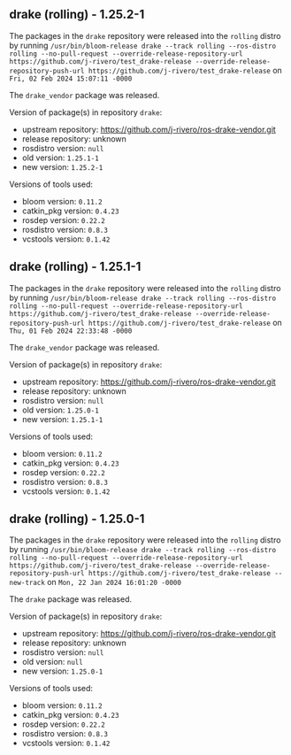 ## drake (rolling) - 1.25.2-1

The packages in the `drake` repository were released into the `rolling` distro by running `/usr/bin/bloom-release drake --track rolling --ros-distro rolling --no-pull-request --override-release-repository-url https://github.com/j-rivero/test_drake-release --override-release-repository-push-url https://github.com/j-rivero/test_drake-release` on `Fri, 02 Feb 2024 15:07:11 -0000`

The `drake_vendor` package was released.

Version of package(s) in repository `drake`:

- upstream repository: https://github.com/j-rivero/ros-drake-vendor.git
- release repository: unknown
- rosdistro version: `null`
- old version: `1.25.1-1`
- new version: `1.25.2-1`

Versions of tools used:

- bloom version: `0.11.2`
- catkin_pkg version: `0.4.23`
- rosdep version: `0.22.2`
- rosdistro version: `0.8.3`
- vcstools version: `0.1.42`


## drake (rolling) - 1.25.1-1

The packages in the `drake` repository were released into the `rolling` distro by running `/usr/bin/bloom-release drake --track rolling --ros-distro rolling --no-pull-request --override-release-repository-url https://github.com/j-rivero/test_drake-release --override-release-repository-push-url https://github.com/j-rivero/test_drake-release` on `Thu, 01 Feb 2024 22:33:48 -0000`

The `drake_vendor` package was released.

Version of package(s) in repository `drake`:

- upstream repository: https://github.com/j-rivero/ros-drake-vendor.git
- release repository: unknown
- rosdistro version: `null`
- old version: `1.25.0-1`
- new version: `1.25.1-1`

Versions of tools used:

- bloom version: `0.11.2`
- catkin_pkg version: `0.4.23`
- rosdep version: `0.22.2`
- rosdistro version: `0.8.3`
- vcstools version: `0.1.42`


## drake (rolling) - 1.25.0-1

The packages in the `drake` repository were released into the `rolling` distro by running `/usr/bin/bloom-release drake --track rolling --ros-distro rolling --no-pull-request --override-release-repository-url https://github.com/j-rivero/test_drake-release --override-release-repository-push-url https://github.com/j-rivero/test_drake-release --new-track` on `Mon, 22 Jan 2024 16:01:20 -0000`

The `drake` package was released.

Version of package(s) in repository `drake`:

- upstream repository: https://github.com/j-rivero/ros-drake-vendor.git
- release repository: unknown
- rosdistro version: `null`
- old version: `null`
- new version: `1.25.0-1`

Versions of tools used:

- bloom version: `0.11.2`
- catkin_pkg version: `0.4.23`
- rosdep version: `0.22.2`
- rosdistro version: `0.8.3`
- vcstools version: `0.1.42`


